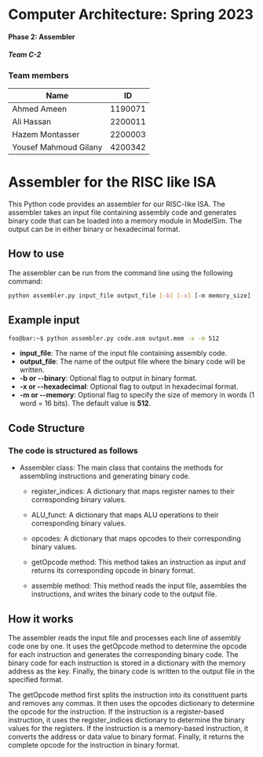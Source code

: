 # Computer Architecture: Spring 2023
#### Phase 2: Assembler
##### Team C-2

### Team members
| Name   | ID |
| ------ | --- |
| Ahmed Ameen | 1190071  |
| Ali Hassan   | 2200011 |
| Hazem Montasser| 2200003 |
| Yousef Mahmoud Gilany|4200342|

# Assembler for the RISC like ISA

This Python code provides an assembler for our RISC-like ISA. The assembler takes an input file containing assembly code and generates binary code that can be loaded into a memory module in ModelSim. The output can be in either binary or hexadecimal format.

## How to use

The assembler can be run from the command line using the following command:

```bash
python assembler.py input_file output_file [-b] [-x] [-m memory_size]
```

## Example input

```bash
foo@bar:~$ python assembler.py code.asm output.mem -x -m 512
```

- **input_file**: The name of the input file containing assembly code.
- **output_file**: The name of the output file where the binary code will be written.
- **-b or --binary**: Optional flag to output in binary format.
- **-x or --hexadecimal**: Optional flag to output in hexadecimal format.
- **-m or --memory**: Optional flag to specify the size of memory in words (1 word = 16 bits). The default value is **512**.


<div style="page-break-after: always;"></div>


## Code Structure

### The code is structured as follows

- Assembler class: The main class that contains the methods for assembling instructions and generating binary code.

  - register_indices: A dictionary that maps register names to their corresponding binary values.

  - ALU_funct: A dictionary that maps ALU operations to their corresponding binary values.

  - opcodes: A dictionary that maps opcodes to their corresponding binary values.

  - getOpcode method: This method takes an instruction as input and returns its corresponding opcode in binary format.

  - assemble method: This method reads the input file, assembles the instructions, and writes the binary code to the output file.

## How it works

The assembler reads the input file and processes each line of assembly code one by one. It uses the getOpcode method to determine the opcode for each instruction and generates the corresponding binary code. The binary code for each instruction is stored in a dictionary with the memory address as the key. Finally, the binary code is written to the output file in the specified format.

The getOpcode method first splits the instruction into its constituent parts and removes any commas. It then uses the opcodes dictionary to determine the opcode for the instruction. If the instruction is a register-based instruction, it uses the register_indices dictionary to determine the binary values for the registers. If the instruction is a memory-based instruction, it converts the address or data value to binary format. Finally, it returns the complete opcode for the instruction in binary format.
